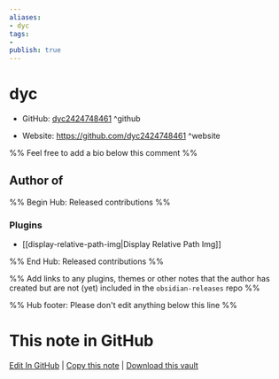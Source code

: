 ```yaml
---
aliases:
- dyc
tags:
- 
publish: true
---
```


# dyc

- GitHub: [dyc2424748461](https://github.com/dyc2424748461/) ^github
<!-- - Discord: `@` ^discord-->
- Website: <https://github.com/dyc2424748461> ^website
<!-- - [[Publish sites|Publish site]]: <https://> ^publish-->

%% Feel free to add a bio below this comment %%


## Author of

%% Begin Hub: Released contributions %%
### Plugins
- [[display-relative-path-img|Display Relative Path Img]]

%% End Hub: Released contributions %%

%% Add links to any plugins, themes or other notes that the author has created but are not (yet) included in the `obsidian-releases` repo %%

<!--
### Unlisted plugins
-->

<!--
### Others
-->

<!--
## Sponsor this author
-->

<!-- - [[GitHub sponsors]]: [Sponsor @dyc2424748461 on GitHub Sponsors](https://github.com/sponsors/dyc2424748461) ^github-sponsor-->
<!-- - [[Buy me a coffee]]: <https://> ^buy-me-a-coffee-->
<!-- - [[PayPal]]: <https://> ^paypal-->
<!-- - [[Patreon]]: <https://> ^patreon-->

<!--
## Follow this author
-->

<!-- - [[YouTube Channels|On YouTube]]: <https://> ^youtube-->
<!-- - Twitter: <https://> ^twitter-->
<!-- - ... -->

%% Hub footer: Please don't edit anything below this line %%

# This note in GitHub

<span class="git-footer">[Edit In GitHub](https://github.dev/obsidian-community/obsidian-hub/blob/main/01%20-%20Community/People/dyc2424748461.md "git-hub-edit-note") | [Copy this note](https://raw.githubusercontent.com/obsidian-community/obsidian-hub/main/01%20-%20Community/People/dyc2424748461.md "git-hub-copy-note") | [Download this vault](https://github.com/obsidian-community/obsidian-hub/archive/refs/heads/main.zip "git-hub-download-vault") </span>
